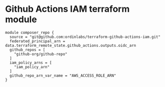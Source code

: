 Github Actions IAM terraform module
=====================================

```
module composer_repo {
  source = "git@github.com:ordinlabs/terraform-github-actions-iam.git"
  federated_principal_arn = data.terraform_remote_state.github_actions.outputs.oidc_arn
  github_repos = [
    "github-org/github-repo"
  ]
  iam_policy_arns = [
    "iam_policy_arn"
  ]
  github_repo_arn_var_name = "AWS_ACCESS_ROLE_ARN"
}

```